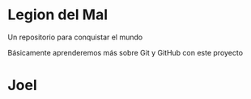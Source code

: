 # Legion del Mal
Un repositorio para conquistar el mundo

Básicamente aprenderemos más sobre Git y GitHub con este proyecto

# Joel